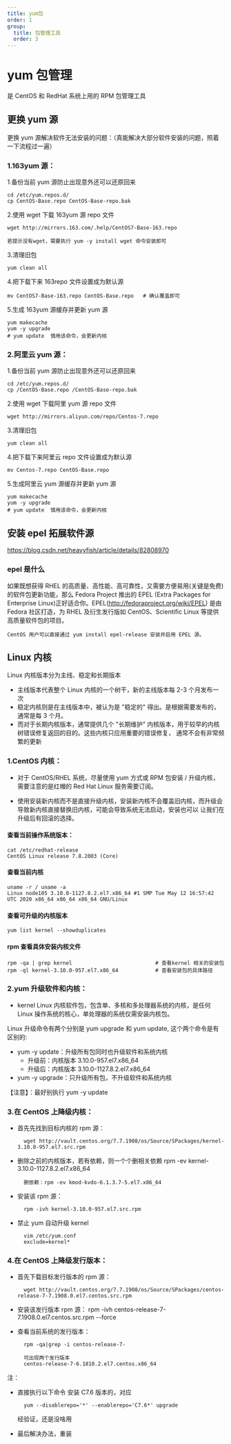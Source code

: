 ```yaml
---
title: yum包
order: 1
group:
  title: 包管理工具
  order: 3
---
```


# yum 包管理

是 CentOS 和 RedHat 系统上用的 RPM 包管理工具

## 更换 yum 源

更换 yum 源解决软件无法安装的问题：（真能解决大部分软件安装的问题，照着一下流程过一遍）

### 1.163yum 源：

1.备份当前 yum 源防止出现意外还可以还原回来

    cd /etc/yum.repos.d/
    cp CentOS-Base.repo CentOS-Base-repo.bak

2.使用 wget 下载 163yum 源 repo 文件

    wget http://mirrors.163.com/.help/CentOS7-Base-163.repo

    若提示没有wget，需要执行 yum -y install wget 命令安装即可

3.清理旧包

    yum clean all

4.把下载下来 163repo 文件设置成为默认源

    mv CentOS7-Base-163.repo CentOS-Base.repo   # 确认覆盖即可

5.生成 163yum 源缓存并更新 yum 源

    yum makecache
    yum -y upgrade
    # yum update  慎用该命令，会更新内核

### 2.阿里云 yum 源：

1.备份当前 yum 源防止出现意外还可以还原回来

    cd /etc/yum.repos.d/
    cp /CentOS-Base.repo /CentOS-Base-repo.bak

2.使用 wget 下载阿里 yum 源 repo 文件

    wget http://mirrors.aliyun.com/repo/Centos-7.repo

3.清理旧包

    yum clean all

4.把下载下来阿里云 repo 文件设置成为默认源

    mv Centos-7.repo CentOS-Base.repo

5.生成阿里云 yum 源缓存并更新 yum 源

    yum makecache
    yum -y upgrade
    # yum update  慎用该命令，会更新内核

## 安装 epel 拓展软件源

https://blog.csdn.net/heavyfish/article/details/82808970

### epel 是什么

如果既想获得 RHEL 的高质量、高性能、高可靠性，又需要方便易用(关键是免费)的软件包更新功能，那么 Fedora Project 推出的 EPEL
(Extra Packages for Enterprise Linux)正好适合你。EPEL(http://fedoraproject.org/wiki/EPEL) 是由 Fedora 社区打造，为 RHEL
及衍生发行版如 CentOS、Scientific Linux 等提供高质量软件包的项目。

    CentOS 用户可以直接通过 yum install epel-release 安装并启用 EPEL 源。

## Linux 内核

Linux 内核版本分为主线、稳定和长期版本

- 主线版本代表整个 Linux 内核的一个树干，新的主线版本每 2-3 个月发布一次
- 稳定内核则是在主线版本中，被认为是 "稳定的" 得出。是根据需要发布的，通常是每 3 个月。
- 而对于长期内核版本，通常提供几个 "长期维护" 内核版本，用于较早的内核树错误修复返回的目的。这些内核只应用重要的错误修复，
  通常不会有非常频繁的更新

### 1.CentOS 内核：

- 对于 CentOS/RHEL 系统，尽量使用 yum 方式或 RPM 包安装 / 升级内核，需要注意的是红帽的 Red Hat Linux 服务需要订阅。

- 使用安装新内核而不是直接升级内核，安装新内核不会覆盖旧内核，而升级会导致新内核直接替换旧内核，可能会导致系统无法启动，安装也可以
  让我们在升级后有回滚的选择。

#### 查看当前操作系统版本：

    cat /etc/redhat-release
    CentOS Linux release 7.8.2003 (Core)

#### 查看当前内核

    uname -r / uname -a
    Linux node105 3.10.0-1127.8.2.el7.x86_64 #1 SMP Tue May 12 16:57:42 UTC 2020 x86_64 x86_64 x86_64 GNU/Linux

#### 查看可升级的内核版本

    yum list kernel --showduplicates

#### rpm 查看具体安装内核文件

    rpm -qa | grep kernel                           # 查看kernel 相关的安装包
    rpm -ql kernel-3.10.0-957.el7.x86_64            # 查看安装包的具体路径

### 2.yum 升级软件和内核：

- kernel Linux 内核软件包，包含单、多核和多处理器系统的内核，是任何 Linux 操作系统的核心，单处理器的系统仅需安装内核包。

Linux 升级命令有两个分别是 yum upgrade 和 yum update, 这个两个命令是有区别的:

- yum -y update：升级所有包同时也升级软件和系统内核
  - 升级前：内核版本 3.10.0-957.el7.x86_64
  - 升级后：内核版本 3.10.0-1127.8.2.el7.x86_64
- yum -y upgrade：只升级所有包，不升级软件和系统内核

【注意】：最好别执行 yum -y update

### 3.在 CentOS 上降级内核：

- 首先先找到目标内核的 rpm 源：

        wget http://vault.centos.org/7.7.1908/os/Source/SPackages/kernel-3.10.0-957.el7.src.rpm

- 删除之前的内核版本，若有依赖，则一个个删相关依赖
        rpm -ev kernel-3.10.0-1127.8.2.el7.x86_64

        删依赖：rpm -ev kmod-kvdo-6.1.3.7-5.el7.x86_64
- 安装该 rpm 源：

        rpm -ivh kernel-3.10.0-957.el7.src.rpm

- 禁止 yum 自动升级 kernel

        vim /etc/yum.conf
        exclude=kernel*

### 4.在 CentOS 上降级发行版本：

- 首先下载目标发行版本的 rpm 源：

        wget http://vault.centos.org/7.7.1908/os/Source/SPackages/centos-release-7-7.1908.0.el7.centos.src.rpm

- 安装该发行版本 rpm 源：
  rpm -ivh centos-release-7-7.1908.0.el7.centos.src.rpm --force
- 查看当前系统的发行版本：

        rpm -qa|grep -i centos-release-7-

        可出现两个发行版本
        centos-release-7-6.1810.2.el7.centos.x86_64

注：

- 直接执行以下命令 安装 C7.6 版本的，对应

        yum --disablerepo='*' --enablerepo='C7.6*' upgrade

  经验证，还是没啥用

- 最后解决办法，重装
